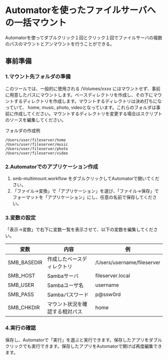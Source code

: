 # Automatorを使ったファイルサーバへの一括マウント

Automatorを使ってダブルクリック１回とクリック１回でファイルサーバの複数のパスのマウントとアンマウントを行うことができる。

## 事前準備

### 1.マウント先フォルダの準備

このツールでは、一般的に使用される /Volumes/xxxx にはマウントせず、事前に用意したパスにマウントします。ベースディレクトリを作成し、その下にマウントするディレクトリを作成します。マウントするディレクトリは決め打ちになっていて、 home, music, photo, videoとなっています。これらのフォルダは事前に作成してください。マウントするディレクトリを変更する場合はスクリプトのソースを編集してください。

フォルダの作成例

    /Users/user/fileserver/home
    /Users/user/fileserver/music
    /Users/user/fileserver/photo
    /Users/user/fileserver/video

### 2.Automatorでのアプリケーション作成

1. smb-multimount.workflow をダブルクリックしてAutomatorで開いてください。
2. 「ファイル→変換」で「アプリケーション」を選び、「ファイル→保存」でフォーマットを「アプリケーション」にし、任意の名前で保存してください。

### 3.変数の設定

「表示→変数」で右下に変数一覧を表示させて、以下の変数を編集してください。

変数 | 内容 | 例
---|---|---
SMB_BASEDIR | 作成したベースディレクトリ | /Users/username/fileserver
SMB_HOST | Sambaサーバ | fileserver.local
SMB_USER | Sambaユーザ名 | username
SMB_PASS | Sambaパスワード | p@ssw0rd
SMB_CHKDIR | マウント状況を確認する相対パス | home

### 4.実行の確認

保存し、Automatorで「実行」を選ぶと実行できます。保存したアプリをダブルクリックでも実行できます。保存したアプリをAutomatorで開けば再度編集できます。


